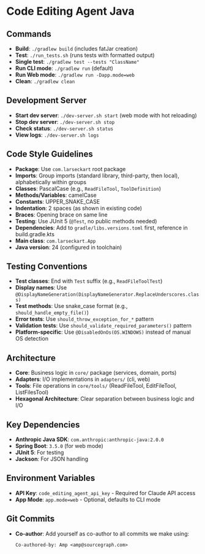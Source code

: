 # Code Editing Agent Java

## Commands
- **Build**: `./gradlew build` (includes fatJar creation)
- **Test**: `./run_tests.sh` (runs tests with formatted output)
- **Single test**: `./gradlew test --tests "ClassName"`
- **Run CLI mode**: `./gradlew run` (default)
- **Run Web mode**: `./gradlew run -Dapp.mode=web`
- **Clean**: `./gradlew clean`

## Development Server
- **Start dev server**: `./dev-server.sh start` (web mode with hot reloading)
- **Stop dev server**: `./dev-server.sh stop`
- **Check status**: `./dev-server.sh status`
- **View logs**: `./dev-server.sh logs`

## Code Style Guidelines
- **Package**: Use `com.larseckart` root package
- **Imports**: Group imports (standard library, third-party, then local), alphabetically within groups
- **Classes**: PascalCase (e.g., `ReadFileTool`, `ToolDefinition`)
- **Methods/Variables**: camelCase
- **Constants**: UPPER_SNAKE_CASE
- **Indentation**: 2 spaces (as shown in existing code)
- **Braces**: Opening brace on same line
- **Testing**: Use JUnit 5 (`@Test`, no public methods needed)
- **Dependencies**: Add to `gradle/libs.versions.toml` first, reference in build.gradle.kts
- **Main class**: `com.larseckart.App`
- **Java version**: 24 (configured in toolchain)

## Testing Conventions
- **Test classes**: End with `Test` suffix (e.g., `ReadFileToolTest`)
- **Display names**: Use `@DisplayNameGeneration(DisplayNameGenerator.ReplaceUnderscores.class)`
- **Test methods**: Use snake_case format (e.g., `should_handle_empty_file()`)
- **Error tests**: Use `should_throw_exception_for_*` pattern
- **Validation tests**: Use `should_validate_required_parameters()` pattern
- **Platform-specific**: Use `@DisabledOnOs(OS.WINDOWS)` instead of manual OS detection

## Architecture
- **Core**: Business logic in `core/` package (services, domain, ports)
- **Adapters**: I/O implementations in `adapters/` (cli, web)
- **Tools**: File operations in `core/tools/` (ReadFileTool, EditFileTool, ListFilesTool)
- **Hexagonal Architecture**: Clear separation between business logic and I/O

## Key Dependencies
- **Anthropic Java SDK**: `com.anthropic:anthropic-java:2.0.0`
- **Spring Boot**: `3.5.0` (for web mode)
- **JUnit 5**: For testing
- **Jackson**: For JSON handling

## Environment Variables
- **API Key**: `code_editing_agent_api_key` - Required for Claude API access
- **App Mode**: `app.mode=web` - Optional, defaults to CLI mode

## Git Commits
- **Co-author**: Add yourself as co-author to all commits we make using:
  ```
  Co-authored-by: Amp <amp@sourcegraph.com>
  ```